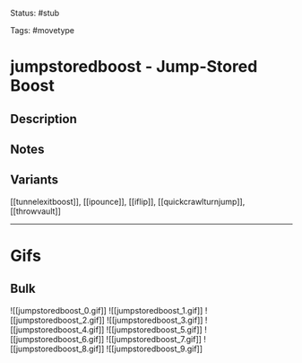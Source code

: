 Status: #stub

Tags: #movetype

# jumpstoredboost - Jump-Stored Boost
## Description


## Notes


## Variants
[[tunnelexitboost]], [[ipounce]], [[iflip]], [[quickcrawlturnjump]], [[throwvault]]

___
# Gifs
## Bulk
![[jumpstoredboost_0.gif]]
![[jumpstoredboost_1.gif]]
![[jumpstoredboost_2.gif]]
![[jumpstoredboost_3.gif]]
![[jumpstoredboost_4.gif]]
![[jumpstoredboost_5.gif]]
![[jumpstoredboost_6.gif]]
![[jumpstoredboost_7.gif]]
![[jumpstoredboost_8.gif]]
![[jumpstoredboost_9.gif]]